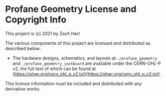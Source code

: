 # Profane Geometry License and Copyright Info

This project is (c) 2021 by Zach Hart

The various components of this project are licensed and distributed as described below:

- The hardware designs, schematics, and layouts at `./profane_geometry` and `./profane_geometry_jackboard` are available under the CERN-OHL-P v2, the full text of which can be found at (https://ohwr.org/cern_ohl_p_v2.txt)[https://ohwr.org/cern_ohl_p_v2.txt].

This license information must be included and distributed with any derivative works.
